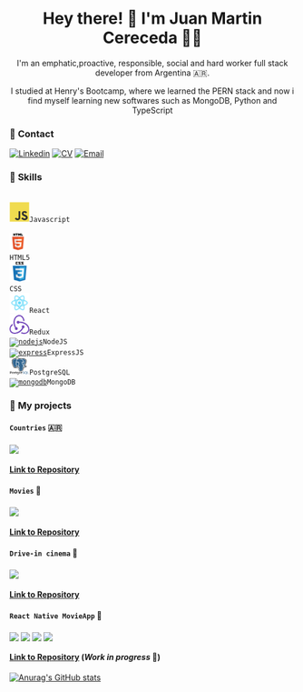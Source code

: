 <h1 align='center'> Hey there! 👋 I'm Juan Martin Cereceda 👨‍💻</h1>

<p align="center">
 I'm an emphatic,proactive, responsible, social and hard worker full stack developer from Argentina 🇦🇷.
</p>
<p align="center">
I studied at Henry's Bootcamp, where we learned the PERN stack and now i find myself learning new softwares such as MongoDB, Python and TypeScript
</p>

### 📍 **Contact**

<a href="https://www.linkedin.com/in/juancereceda/" > <img src="https://res.cloudinary.com/dlexbrcrv/image/upload/v1621273442/Proyects/linkedin_1_wfivod.svg" alt="Linkedin" height="30"/></a>
<a href="https://drive.google.com/file/d/18kQ6bNbOnxqjx7Z8RN6Kl9hEwkZEwbzQ/view?usp=sharing"> <img src="https://image.flaticon.com/icons/png/512/3789/3789852.png" alt="CV" height="30"/></a>
<a href="mailto: juanmcereceda@gmail.com"> <img src="https://image.flaticon.com/icons/png/512/732/732200.png" alt="Email" height="30"/></a>

### 📍 **Skills**

  <code><a href="https://developer.mozilla.org/en-US/docs/Web/JavaScript" > <img src="https://raw.githubusercontent.com/devicons/devicon/master/icons/javascript/javascript-original.svg" alt="javascript" height="35"/></a>Javascript </code>
  <code><a href="https://www.w3.org/html/"> <img src="https://raw.githubusercontent.com/devicons/devicon/master/icons/html5/html5-original-wordmark.svg" alt="html5" height="30"/></a> HTML5</code>
  <code><a href="https://developer.mozilla.org/es/docs/Web/CSS" > <img src="https://raw.githubusercontent.com/github/explore/80688e429a7d4ef2fca1e82350fe8e3517d3494d/topics/css/css.png" alt="css" height="35"/></a> CSS</code>
<code><a href="https://reactjs.org/"> <img src="https://raw.githubusercontent.com/github/explore/80688e429a7d4ef2fca1e82350fe8e3517d3494d/topics/react/react.png" alt="react" height="35"/></a>React</code>
 <code><a href="https://redux.js.org" target="_blank"> <img src="https://raw.githubusercontent.com/devicons/devicon/master/icons/redux/redux-original.svg" alt="redux" width="35" height="35"/></a>Redux</code>
  <code><a href="https://nodejs.org"> <img src="https://upload.wikimedia.org/wikipedia/commons/thumb/d/d9/Node.js_logo.svg/1180px-Node.js_logo.svg.png" alt="nodejs" height="35"/></a>NodeJS</code>
  <code><a href="https://expressjs.com"> <img src="https://www.vectorlogo.zone/logos/expressjs/expressjs-icon.svg" alt="express" height="35"/></a>ExpressJS</code>
  <code><a href="https://www.postgresql.org"> <img src="https://raw.githubusercontent.com/devicons/devicon/master/icons/postgresql/postgresql-original-wordmark.svg" alt="postgresql" width="35" height="30"/></a>PostgreSQL</code>
 <code><a href="https://www.mongodb.com/"> <img src="https://www.vectorlogo.zone/logos/mongodb/mongodb-ar21.svg" alt="mongodb" height="35"/></a>MongoDB</code>

### 📍 **My projects**

#### `Countries` 🇦🇷

<a href="https://juancereceda-countryapp.vercel.app/" ><img align="center" src="https://res.cloudinary.com/juancereceda/image/upload/v1625068505/Screen_Shot_2021-06-30_at_12.52.00_ppd8w3.png" width="500" /></a>

#### [Link to Repository](https://github.com/juancereceda/PI-Countries-FT13)

#### `Movies` 🎥

<a href="https://juancereceda-movies.vercel.app/" ><img align="center" src="https://res.cloudinary.com/juancereceda/image/upload/v1625069266/Screen_Shot_2021-06-30_at_13.07.11_qhscz9.png" width="500" /></a>

#### [Link to Repository](https://github.com/juancereceda/Henry-MovieApp)

#### `Drive-in cinema` 🎥

<a href="https://henry-movie-app.vercel.app/" ><img align="center" src="https://res.cloudinary.com/juancereceda/image/upload/v1627265729/Screen_Shot_2021-07-25_at_23.12.21_z77guu.png" width="500" /></a>

#### [Link to Repository](https://github.com/juancereceda/PG-Henry) 

#### `React Native MovieApp` 🎥
<div display="flex">
<img align="center" src="https://res.cloudinary.com/juancereceda/image/upload/v1629825669/IMG_3377_utrdlb.png" width="240" />
<img align="center" src="https://res.cloudinary.com/juancereceda/image/upload/v1629825673/IMG_3378_chcdsu.png" width="240" />
<img align="center" src="https://res.cloudinary.com/juancereceda/image/upload/v1629825859/IMG_3379_esgahi.png" width="240" />
<img align="center" src="https://res.cloudinary.com/juancereceda/image/upload/v1629825864/IMG_3380_rtefbu.png" width="240" />
 </div>

#### [Link to Repository](https://github.com/juancereceda/reactNativeMovies) (*Work in progress* 🔨)


[![Anurag's GitHub stats](https://github-readme-stats.vercel.app/api?username=juancereceda)](https://github.com/anuraghazra/github-readme-stats)

